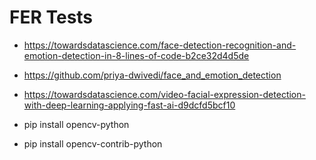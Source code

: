 # FER Tests

- https://towardsdatascience.com/face-detection-recognition-and-emotion-detection-in-8-lines-of-code-b2ce32d4d5de

- https://github.com/priya-dwivedi/face_and_emotion_detection

- https://towardsdatascience.com/video-facial-expression-detection-with-deep-learning-applying-fast-ai-d9dcfd5bcf10

- pip install opencv-python
- pip install opencv-contrib-python